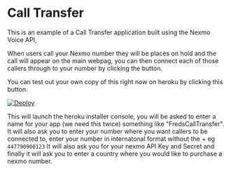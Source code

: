 # Call Transfer
This is an example of a  Call Transfer application built using the Nexmo Voice API, 

When users call your Nexmo number they will be places on hold and the call will appear on the main webpag, you can then connect each of those callers through to your number by clicking the button.

You can test out your own copy of this right now on heroku by clicking this button.

[![Deploy](https://www.herokucdn.com/deploy/button.svg)](https://heroku.com/deploy?template=https://github.com/nexmo-community/click2call)

This will launch the heroku installer console, you will be asked to enter a name for your app (we need this twice) something like "FredsCallTransfer".
It will also ask you to enter your number where you want callers to be connected to, enter your number in internatonal format without the + eg `447790900123` 
It will also ask you for your nexmo API Key and Secret and finally it will ask you to enter a country where you would like to purchase a nexmo number.